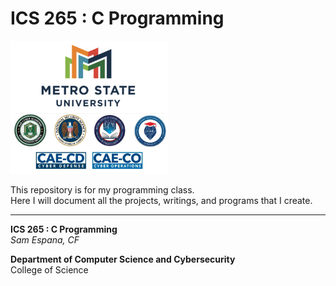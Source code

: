 # ICS 265 : C Programming  

<img src="logo.png" alt="Logo" width="50%">

This repository is for my programming class.  
Here I will document all the projects, writings, and programs that I create.  

---

**ICS 265 : C Programming**  
*Sam Espana, CF*  

**Department of Computer Science and Cybersecurity**  
College of Science